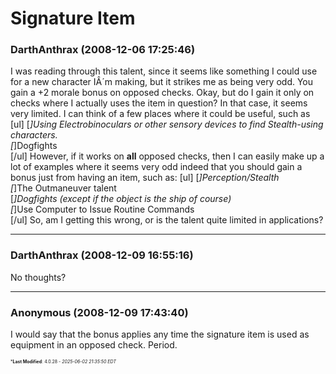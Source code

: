 # Signature Item

### **DarthAnthrax** (2008-12-06 17:25:46)

I was reading through this talent, since it seems like something I could use for a new character IÂ´m making, but it strikes me as being very odd.
You gain a +2 morale bonus on opposed checks. Okay, but do I gain it only on checks where I actually uses the item in question? In that case, it seems very limited. I can think of a few places where it could be useful, such as
[ul]
[*]Using Electrobinoculars or other sensory devices to find Stealth-using characters.  
[*]Dogfights  
[/ul]
However, if it works on **all** opposed checks, then I can easily make up a lot of examples where it seems very odd indeed that you should gain a bonus just from having an item, such as:
[ul]
[*]Perception/Stealth  
[*]The Outmaneuver talent  
[*]Dogfights (except if the object is the ship of course)  
[*]Use Computer to Issue Routine Commands  
[/ul]
So, am I getting this wrong, or is the talent quite limited in applications?

---

### **DarthAnthrax** (2008-12-09 16:55:16)

No thoughts?

---

### **Anonymous** (2008-12-09 17:43:40)

I would say that the bonus applies any time the signature item is used as equipment in an opposed check. Period.



<span style="font-size: 0.5em;">***Last Modified**: 4.0.28 - *2025-06-02 21:35:50 EDT*</span>